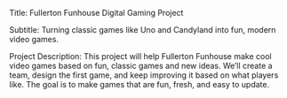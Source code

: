 Title: Fullerton Funhouse Digital Gaming Project

Subtitle: Turning classic games like Uno and Candyland into fun, modern video games.

Project Description:
This project will help Fullerton Funhouse make cool video games based on fun, classic games and new ideas. We’ll create a team, design the first game, and keep improving it based on what players like. The goal is to make games that are fun, fresh, and easy to update.
